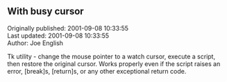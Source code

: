 ## With busy cursor  
Originally published: 2001-09-08 10:33:55  
Last updated: 2001-09-08 10:33:55  
Author: Joe English  
  
Tk utility - change the mouse pointer to a watch cursor, execute a script, then restore the original cursor.  Works properly even if the script raises an error, [break]s, [return]s, or any other exceptional return code.
